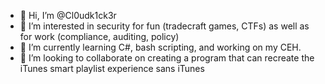 - 👋 Hi, I’m @Cl0udk1ck3r
- 👀 I’m interested in security for fun (tradecraft games, CTFs) as well as for work (compliance, auditing, policy)
- 🌱 I’m currently learning C#, bash scripting, and working on my CEH.
- 💞️ I’m looking to collaborate on creating a program that can recreate the iTunes smart playlist experience sans iTunes

<!---
Cl0udk1ck3r/Cl0udk1ck3r is a ✨ special ✨ repository because its `README.md` (this file) appears on your GitHub profile.
You can click the Preview link to take a look at your changes.
--->
